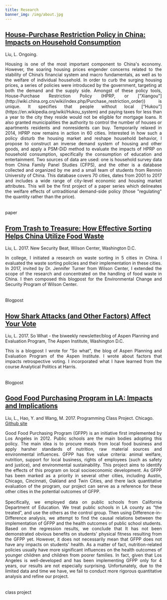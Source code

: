 ```yaml
---
title: Research
banner_img: /img/about.jpg
---
```


## **[House-Purchase Restriction Policy in China: Impacts on Household Consumption](https://lizhong-liu.github.io/2019/09/22/HPRP/)**
Liu, L. Ongoing.

<div style="text-align: justify">Housing is one of the most important component to China's economy. However, the soaring housing prices engender concerns related to the stability of China’s financial system and macro fundamentals, as well as to the welfare of individual household. In order to curb the surging housing prices, a series of policies were introduced by the government, targeting at both the demand and the supply side. Amongst of these policy tools, House-Purchase Restriction Policy (HPRP, or ["Xiangou"](http://wiki.china.org.cn/wiki/index.php/Purchase_restriction_order)) is unique. It specifies that people without local [“Hukou”](https://en.wikipedia.org/wiki/Hukou_system) and paying taxes for less than a year to the city they reside would not be eligible for mortgage loans. It also granted municipalities the authority to control the number of houses or apartments residents and nonresidents can buy. Temporarily relaxed in 2014, HPRP now remains in action in 60 cities. Interested in how such a policy disturb the housing market and reshape household behavior, I propose to construct an inverse demand system of housing and other goods, and apply a PSM-DiD method to evaluate the impacts of HPRP on household consumption, specifically the consumption of education and entertainment. Two sources of data are used: one is household survey data from China Family Panel Studies (CFPS), and the other is a database collected and organized by me and a small team of students from Renmin University of China. This database covers 70 cities, dates from 2001 to 2017 and includes a wide range of city-level economic and housing market attributes. This will be the first project of a paper series which delineates the welfare effects of untraditional demand-side policy (those "regulating" the quantity rather than the price).</div>
<br></br>
<i class="iconfont icon-tag"></i>paper



## [**From Trash to Treasure: How Effective Sorting Helps China Utilize Food Waste**](https://www.newsecuritybeat.org/2017/08/trash-treasure-effective-sorting-helps-china-utilize-food-waste/)
Liu, L. 2017. New Security Beat, Wilson Center, Washington D.C.

<div style="text-align: justify">
In college, I initiated a research on waste sorting in 5 cities in China. I evaluated the waste sorting policies and their implementation in these cities. In 2017, invited by Dr. Jennifer Turner from Wilson Center, I extended the scope of the research and concentrated on the handling of food waste in China. I then composed this blogpost for the Environmental Change and Security Program of Wilson Center.
</div>
<br></br>
<i class="iconfont icon-tag"></i>Blogpost



## [**How Shark Attacks (and Other Factors) Affect Your Vote**](https://www.aspeninstitute.org/blog-posts/votes-sharks-lottery-tickets-voters-assess-incumbents/)
Liu, L. 2017. So What - the biweekly newsletter/blog of Aspen Planning and Evaluation Program, The Aspen Institute, Washington D.C.

<div style="text-align: justify">
This is a blogpost I wrote for "So what", the blog of Aspen Planning and Evaluation Program of the Aspen Institute. I wrote about factors that impacts retrospective voting. I incorporated what I have learned from the course Analytical Politics at Harris.
</div>
<br></br>
<i class="iconfont icon-tag"></i>Blogpost



## [**Good Food Purchasing Program in LA: Impacts and Implications**](https://lizhong-liu.github.io/GFPP_DiD/)
Liu, L., Hao, Y. and Wang, M. 2017. Programming Class Project. Chicago.
[Github site](https://github.com/Lizhong-Liu/GFPP_DiD)

<div style="text-align: justify">Good Food Purchasing Program (GFPP) is an initiative first implemented by Los Angeles in 2012. Public schools are the main bodies adopting this policy. The main idea is to procure meals from local food business and apply harsher standards of nutrition, raw material sources and environmental influences. GFPP has five value criteria: animal welfare, nutrition, support for local business, rights of employees (such as safety and justice), and environmental sustainability. This project aims to identify the effects of this program on local socioeconomic development. As GFPP has been marked as a priority in several other cities, including Austin, Chicago, Cincinnati, Oakland and Twin Cities, and there lack quantitative evaluation of the program, our project can serve as a reference for these other cities in the potential outcomes of GFPP.
<br></br>
Specifically, we employed data on public schools from California Department of Education. We treat public schools in LA county as "the treated", and use the others as the control group. Then using Difference-in-Difference analysis, we attempt to find the causal relations between the implementation of GFPP and the health outcomes of public school students. Based on the regression results, we conclude that It has not been demonstrated obvious benefits on students' physical fitness resulting from the GFPP yet. However, it does not necessarily mean that GFPP does not have any impacts on students' health. As a matter of fact, nutrition-related policies usually have more significant influences on the health outcomes of younger children and children from poorer families. In fact, given that Los Angeles is well-developed and has been implementing GFPP only for 4 years, our results are not especially surprising. Unfortunately, due to the limited data and time we have, we fail to conduct more rigorous quantitative analysis and refine our project.</div>
<br></br>
<i class="iconfont icon-tag"></i>class project
